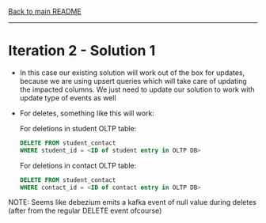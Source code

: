[Back to main README](../README.md)

---

# Iteration 2 - Solution 1

- In this case our existing solution will work out of the box for updates, because we are using upsert queries which will take
care of updating the impacted columns. We just need to update our solution to work with update type of events as well
- For deletes, something like this will work:

    For deletions in student OLTP table:
    ```sql
    DELETE FROM student_contact
    WHERE student_id = <ID of student entry in OLTP DB>
    ```
    For deletions in contact OLTP table:
    ```sql
    DELETE FROM student_contact
    WHERE contact_id = <ID of contact entry in OLTP DB>
     ```

NOTE: Seems like debezium emits a kafka event of null value during deletes (after from the regular DELETE event ofcourse)